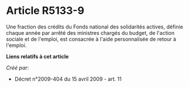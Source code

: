 # Article R5133-9

Une fraction des crédits du Fonds national des solidarités actives, définie chaque année par arrêté des ministres chargés du
budget, de l'action sociale et de l'emploi, est consacrée à l'aide personnalisée de retour à l'emploi.

**Liens relatifs à cet article**

_Créé par_:

  - Décret n°2009-404 du 15 avril 2009 - art. 11
